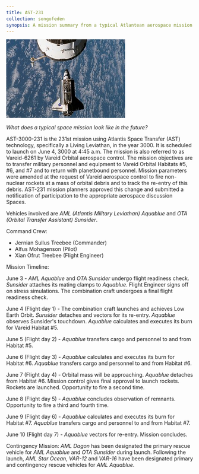 ```yaml
---
title: AST-231
collection: songofeden
synopsis: A mission summary from a typical Atlantean aerospace mission.
---
```


<img src="/assets/art/320px-Atlantis_Docking_with_ISS_June_10_2007.jpg" class="pull-right" />

*What does a typical space mission look like in the future?*

AST-3000-231 is the 231st mission using Atlantis Space Transfer (AST) technology,
specifically a Living Leviathan, in the year 3000.
It is scheduled to launch on June 4, 3000 at 4:45 a.m.
The mission is also referred to as Vareid-6261 by Vareid Orbital aerospace control.
The mission objectives are to transfer military personnel and equipment to
Vareid Orbital Habitats #5, #6, and #7 and to return with planetbound personnel.
Mission parameters were amended at the request of Vareid aerospace control
to fire non-nuclear rockets at a mass of orbital debris and to track the
re-entry of this debris.
AST-231 mission planners approved this change and submitted a notification of
participation to the appropriate aerospace discussion Spaces.

Vehicles involved are
_AML (Atlantis Military Leviathan) Aquablue_ and
_OTA (Orbital Transfer Assistant) Sunsider_.

Command Crew:

* Jernian Sullus Treebee (Commander)
* Alfus Mohagenson (Pilot)
* Xian Ofrut Treebee (Flight Engineer)

Mission Timeline:

June 3 - _AML Aquablue_ and _OTA Sunsider_ undergo flight readiness check.
_Sunsider_ attaches its mating clamps to _Aquablue_.
Flight Engineer signs off on stress simulations.
The combination craft undergoes a final flight readiness check.

June 4 (Flight day 1) - The combination craft launches and achieves Low Earth Orbit.
_Sunsider_ detaches and vectors for its re-entry.
_Aquablue_ observes Sunsider's touchdown.
_Aquablue_ calculates and executes its burn for Vareid Habitat #5.

June 5 (Flight day 2) - _Aquablue_ transfers cargo and personnel to and from Habitat #5.

June 6 (Flight day 3) - _Aquablue_ calculates and executes its burn for Habitat #6.
_Aquablue_ transfers cargo and personnel to and from Habitat #6.

June 7 (Flight day 4) - Orbital mass will be approaching.
_Aquablue_ detaches from Habitat #6.
Mission control gives final approval to launch rockets.
Rockets are launched. Opportunity to fire a second time.

June 8 (Flight day 5) - _Aquablue_ concludes observation of remnants.
Opportunity to fire a third and fourth time.

June 9 (Flight day 6) - _Aquablue_ calculates and executes its burn for Habitat #7.
_Aquablue_ transfers cargo and personnel to and from Habitat #7.

June 10 (Flight day 7) - _Aquablue_ vectors for re-entry. Mission concludes.

Contingency Mission:
_AML Dagon_ has been designated the primary rescue vehicle for _AML Aquablue_
and _OTA Sunsider_ during launch.
Following the launch, _AML Star Ocean_, _VAR-12_ and _VAR-16_ have been designated
primary and contingency rescue vehicles for _AML Aquablue_.
